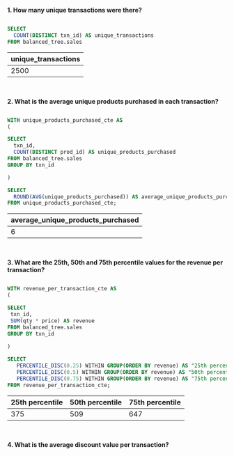 **1. How many unique transactions were there?**

````sql

SELECT 
  COUNT(DISTINCT txn_id) AS unique_transactions
FROM balanced_tree.sales

````

| unique_transactions |
| ------------------- |
| 2500                |

<br/>

**2. What is the average unique products purchased in each transaction?**

````sql

WITH unique_products_purchased_cte AS
(

SELECT
  txn_id,
  COUNT(DISTINCT prod_id) AS unique_products_purchased
FROM balanced_tree.sales
GROUP BY txn_id

)

SELECT 
  ROUND(AVG(unique_products_purchased)) AS average_unique_products_purchased
FROM unique_products_purchased_cte;

````

| average_unique_products_purchased |
| --------------------------------- |
| 6                                 |

<br/>

**3. What are the 25th, 50th and 75th percentile values for the revenue per transaction?**

 ````sql
 
WITH revenue_per_transaction_cte AS
(

SELECT
  txn_id,
  SUM(qty * price) AS revenue
FROM balanced_tree.sales
GROUP BY txn_id
  
)

SELECT
	PERCENTILE_DISC(0.25) WITHIN GROUP(ORDER BY revenue) AS "25th percentile",
	PERCENTILE_DISC(0.5) WITHIN GROUP(ORDER BY revenue) AS "50th percentile",
	PERCENTILE_DISC(0.75) WITHIN GROUP(ORDER BY revenue) AS "75th percentile"
FROM revenue_per_transaction_cte;

````

| 25th percentile | 50th percentile | 75th percentile |
| --------------- | --------------- | --------------- |
| 375             | 509             | 647             |

<br/>

**4. What is the average discount value per transaction?**
